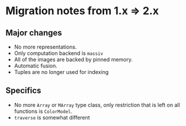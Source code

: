 # Migration notes from 1.x => 2.x

## Major changes

* No more representations.
* Only computation backend is `massiv`
* All of the images are backed by pinned memory.
* Automatic fusion.
* Tuples are no longer used for indexing

## Specifics

* No more `Array` or `MArray` type class, only restriction that is left on all functions is
  `ColorModel`.
* `traverse` is somewhat different
